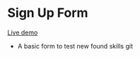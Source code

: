 # Sign Up Form

[Live demo](https://mwahyd.github.io/TOP-projects/06-calc/index-sign.html)

- A basic form to test new found skills
  git

